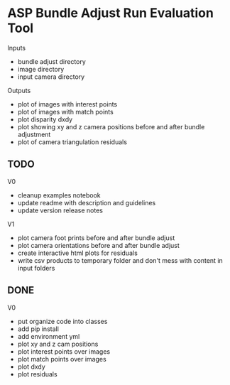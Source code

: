 # ASP Bundle Adjust Run Evaluation Tool

Inputs
- bundle adjust directory
- image directory
- input camera directory

Outputs
- plot of images with interest points
- plot of images with match points
- plot disparity dxdy
- plot showing xy and z camera positions before and after bundle adjustment
- plot of camera triangulation residuals


## TODO
V0
- cleanup examples notebook
- update readme with description and guidelines
- update version release notes

V1
- plot camera foot prints before and after bundle adjust
- plot camera orientations before and after bundle adjust
- create interactive html plots for residuals
- write csv products to temporary folder and don't mess with content in input folders

## DONE

V0
- put organize code into classes
- add pip install
- add environment yml
- plot xy and z cam positions
- plot interest points over images
- plot match points over images
- plot dxdy
- plot residuals


